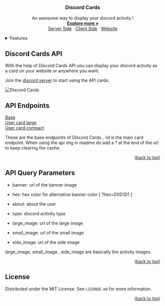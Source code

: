 <div align="center">
  <h3 align="center">Discord Cards</h3>

  <p align="center">
    An awesome way to display your discord activity !
    <br />
    <a href="https://github.com/crizmo/DiscordCards/blob/main/server-dcez/README.md"><strong>Explore more »</strong></a>
    <br />
    <a href="https://github.com/crizmo/DiscordCards/tree/main/server-dcez">Server Side</a>
    ·
    <a href="https://github.com/crizmo/dcez-client">Client Side</a>
    ·
    <a href="https://discord-cards.vercel.app/">Website</a>
  </p>
</div>

<details>
  <summary>Features</summary>
  <ol>
    <li>
      <a href="#discord-cards-api">Discord Cards API</a>
    </li>
    <li><a href="#api-endpoints">API endpoints</a></li>
    <li><a href="#api-qiery-parameters">API queries</a></li>
    <li><a href="#license">License</a></li>
  </ol>
</details>

## Discord Cards API

With the help of Discord Cards API you can display your discord activity as a card on your website or anywhere you want. 

Join the [discord server](https://discord.gg/VcMPV8vc2x) to start using the API cards.

![Discord Cards](https://media.discordapp.net/attachments/988140784807202886/993533565738426378/breeze.png?width=1028&height=474)

## API Endpoints

<a href="https://discord-cards.onrender.com/">Base</a> <br> 
<a href="https://discord-cards.onrender.com/api/card/:id">User card large</a> <br>
<a href="https://discord-cards.onrender.com/api/compact/:id">User card compact</a> <br>

These are the base endpoints of Discord Cards , :id is the main card endpoint.
When using the api img in readme do add a ? at the end of the url to keep clearing the cache.

<p align="right">(<a href="#top">back to top</a>)</p>

## API Query Parameters

  * banner: url of the banner image
  * hex: hex color for alternative banner color [ ?hex=D0D1D1 ]
  * about: about the user
  * type: discord activity type

  * large_image: url of the large image
  * small_image: url of the small image
  * side_image: url of the side image

  large_image, small_image , side_image are basically the activity images.

<p align="right">(<a href="#top">back to top</a>)</p>

## License

Distributed under the MIT License. See `LICENSE.md` for more information.

<p align="right">(<a href="#top">back to top</a>)</p>